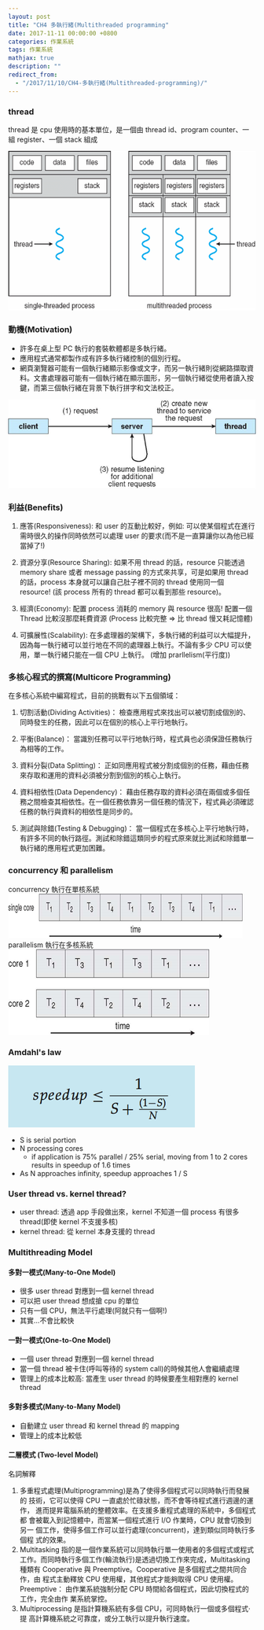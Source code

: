```yaml
---
layout: post
title: "CH4 多執行緒(Multithreaded programming"
date: 2017-11-11 00:00:00 +0800
categories: 作業系統
tags: 作業系統
mathjax: true
description: ""
redirect_from: 
  - "/2017/11/10/CH4-多執行緒(Multithreaded-programming)/"
---
```


### thread

thread 是 cpu 使用時的基本單位，是一個由 thread id、program counter、一組 register、一個 stack 組成

![](/assets/img/posts/lXY8Y5r.png)

### 動機(Motivation)

- 許多在桌上型 PC 執行的套裝軟體都是多執行緒。
- 應用程式通常都製作成有許多執行緒控制的個別行程。
- 網頁瀏覽器可能有一個執行緒顯示影像或文字，而另一執行緒則從網路擷取資料。文書處理器可能有一個執行緒在顯示圖形，另一個執行緒從使用者讀入按鍵，而第三個執行緒在背景下執行拼字和文法校正。

![](/assets/img/posts/uDdxc58.png)

### 利益(Benefits)

1. 應答(Responsiveness): 和 user 的互動比較好，例如: 可以使某個程式在進行需時很久的操作同時依然可以處理 user 的要求(而不是一直算讓你以為他已經當掉了!)

2. 資源分享(Resource Sharing): 如果不用 thread 的話，resource 只能透過 memory share 或者 message passing 的方式來共享，可是如果用 thread 的話，process 本身就可以讓自己肚子裡不同的 thread 使用同一個 resource!
   (該 process 所有的 thread 都可以看到那些 resource)。

3. 經濟(Economy): 配置 process 消耗的 memory 與 resource 很高! 配置一個 Thread 比較沒那麼耗費資源
   (Process 比較完整 => 比 thread 慢又耗記憶體)

4. 可擴展性(Scalability): 在多處理器的架構下，多執行緒的利益可以大幅提升，因為每一執行緒可以並行地在不同的處理器上執行。不論有多少 CPU 可以使用，單一執行緒只能在一個 CPU 上執行。
   (增加 prarllelism(平行度))

### 多核心程式的撰寫(Multicore Programming)

在多核心系統中編寫程式，目前的挑戰有以下五個領域：

1. 切割活動(Dividing Activities)： 檢查應用程式來找出可以被切割成個別的、同時發生的任務，因此可以在個別的核心上平行地執行。

2. 平衡(Balance)： 當識別任務可以平行地執行時，程式員也必須保證任務執行為相等的工作。

3. 資料分裂(Data Splitting)： 正如同應用程式被分割成個別的任務，藉由任務來存取和運用的資料必須被分割到個別的核心上執行。

4. 資料相依性(Data Dependency)： 藉由任務存取的資料必須在兩個或多個任務之間檢查其相依性。在一個任務依靠另一個任務的情況下，程式員必須確認任務的執行與資料的相依性是同步的。

5. 測試與除錯(Testing & Debugging)： 當一個程式在多核心上平行地執行時，有許多不同的執行路徑。測試和除錯這類同步的程式原來就比測試和除錯單一執行緒的應用程式更加困難。

### concurrency 和 parallelism

concurrency 執行在單核系統
![](/assets/img/posts/1GCx2Rs.png)
parallelism 執行在多核系統
![](/assets/img/posts/CbX8USx.png)

### Amdahl's law

![](/assets/img/posts/8FF8B1x.png)

- S is serial portion
- N processing cores
  - if application is 75% parallel / 25% serial, moving from 1 to 2 cores results in speedup of 1.6 times
- As N approaches infinity, speedup approaches 1 / S

### User thread vs. kernel thread?

- user thread: 透過 app 手段做出來，kernel 不知道一個 process 有很多 thread(即使 kernel 不支援多核)
- kernel thread: 從 kernel 本身支援的 thread

### Multithreading Model

#### 多對一模式(Many-to-One Model)

- 很多 user thread 對應到一個 kernel thread
- 可以把 user thread 想成搶 cpu 的單位
- 只有一個 CPU，無法平行處理(阿就只有一個啊!)
- 其實...不會比較快

#### 一對一模式(One-to-One Model)

- 一個 user thread 對應到一個 kernel thread
- 當一個 thread 被卡住(呼叫等待的 system call)的時候其他人會繼續處理
- 管理上的成本比較高: 當產生 user thread 的時候要產生相對應的 kernel thread

#### 多對多模式(Many-to-Many Model)

- 自動建立 user thread 和 kernel thread 的 mapping
- 管理上的成本比較低

#### 二層模式 (Two-level Model)

名詞解釋

1. 多重程式處理(Multiprogramming)是為了使得多個程式可以同時執行而發展的
   技術，它可以使得 CPU 一直處於忙碌狀態，而不會等待程式進行週邊的運作，
   進而提昇電腦系統的整體效率。在支援多重程式處理的系統中，多個程式都
   會被載入到記憶體中，而當某一個程式進行 I/O 作業時，CPU 就會切換到另一
   個工作，使得多個工作可以並行處理(concurrent)，達到類似同時執行多個程
   式的效果。
2. Multitasking 指的是一個作業系統可以同時執行單一使用者的多個程式或程式
   工作。而同時執行多個工作(輪流執行)是透過切換工作來完成，Multitasking
   種類有 Cooperative 與 Preemptive。Cooperative 是多個程式之間共同合作，由
   程式主動釋放 CPU 使用權，其他程式才能夠取得 CPU 使用權。Preemptive：
   由作業系統強制分配 CPU 時間給各個程式，因此切換程式的工作，完全由作
   業系統掌控。
3. Multiprocessing 是指計算機系統有多個 CPU，可同時執行一個或多個程式‧提
   高計算機系統之可靠度，或分工執行以提升執行速度。
